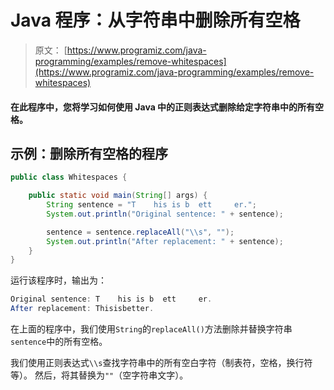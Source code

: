 # Java 程序：从字符串中删除所有空格

> 原文： [https://www.programiz.com/java-programming/examples/remove-whitespaces](https://www.programiz.com/java-programming/examples/remove-whitespaces)

#### 在此程序中，您将学习如何使用 Java 中的正则表达式删除给定字符串中的所有空格。

## 示例：删除所有空格的程序

```java
public class Whitespaces {

    public static void main(String[] args) {
        String sentence = "T    his is b  ett     er.";
        System.out.println("Original sentence: " + sentence);

        sentence = sentence.replaceAll("\\s", "");
        System.out.println("After replacement: " + sentence);
    }
}
```

运行该程序时，输出为：

```java
Original sentence: T    his is b  ett     er.
After replacement: Thisisbetter.
```

在上面的程序中，我们使用`String`的`replaceAll()`方法删除并替换字符串`sentence`中的所有空格。

我们使用正则表达式`\\s`查找字符串中的所有空白字符（制表符，空格，换行符等）。 然后，将其替换为`""`（空字符串文字）。